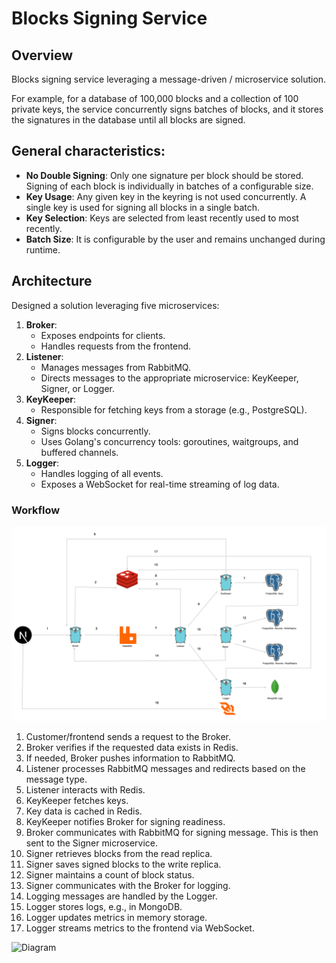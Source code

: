# Blocks Signing Service

## Overview

Blocks signing service leveraging a message-driven / microservice solution. 

For example, for a database of 100,000 blocks and a collection of 100 private keys,  the service concurrently signs batches of blocks, and it stores the signatures in the database until all blocks are signed.

## General characteristics:

- **No Double Signing**: Only one signature per block should be stored. Signing of each block is individually in batches of a configurable size.
- **Key Usage**: Any given key in the keyring is not used concurrently. A single key is used for signing all blocks in a single batch.
- **Key Selection**: Keys are selected from least recently used to most recently.
- **Batch Size**: It is configurable by the user and remains unchanged during runtime.


## Architecture

Designed a solution leveraging five microservices:

1. **Broker**:
    - Exposes endpoints for clients.
    - Handles requests from the frontend.
2. **Listener**:
    - Manages messages from RabbitMQ.
    - Directs messages to the appropriate microservice: KeyKeeper, Signer, or Logger.
3. **KeyKeeper**:
    - Responsible for fetching keys from a storage (e.g., PostgreSQL).
4. **Signer**:
    - Signs blocks concurrently.
    - Uses Golang's concurrency tools: goroutines, waitgroups, and buffered channels.
5. **Logger**:
    - Handles logging of all events.
    - Exposes a WebSocket for real-time streaming of log data.

### Workflow

![Diagram](assets/diagrams/signer.gif "Diagram")


1. Customer/frontend sends a request to the Broker.
2. Broker verifies if the requested data exists in Redis.
3. If needed, Broker pushes information to RabbitMQ.
4. Listener processes RabbitMQ messages and redirects based on the message type.
5. Listener interacts with Redis.
6. KeyKeeper fetches keys.
7. Key data is cached in Redis.
8. KeyKeeper notifies Broker for signing readiness.
9. Broker communicates with RabbitMQ for signing message. This is then sent to the Signer microservice.
10. Signer retrieves blocks from the read replica.
11. Signer saves signed blocks to the write replica.
12. Signer maintains a count of block status.
13. Signer communicates with the Broker for logging.
14. Logging messages are handled by the Logger.
15. Logger stores logs, e.g., in MongoDB.
16. Logger updates metrics in memory storage.
17. Logger streams metrics to the frontend via WebSocket.




![Diagram](assets/diagrams/signer.animation-002.gif "Diagram")





